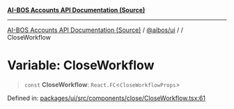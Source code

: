 [**AI-BOS Accounts API Documentation (Source)**](../../../README.md)

***

[AI-BOS Accounts API Documentation (Source)](../../../README.md) / [@aibos/ui](../README.md) / [](../README.md) / CloseWorkflow

# Variable: CloseWorkflow

> `const` **CloseWorkflow**: `React.FC`\<`CloseWorkflowProps`\>

Defined in: [packages/ui/src/components/close/CloseWorkflow.tsx:61](https://github.com/pohlai88/accounts/blob/48103fb36d28b2b9bfb33472b6de2f719773cde9/packages/ui/src/components/close/CloseWorkflow.tsx#L61)
